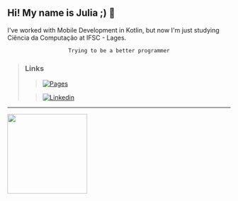 ## Hi! My name is Julia ;) 👋
I've worked with Mobile Development in Kotlin, but now I'm just studying Ciência da Computação at IFSC - Lages.
<div align="center">

    Trying to be a better programmer

</div>

>### Links
>>[![Pages](https://img.shields.io/badge/PAage-7360F2?style=flat-square&logoColor=white)](https://juliabolting.github.io/portifolioJuliaBolting/)
>
>>[![Linkedin](https://img.shields.io/badge/Linkedin-0A66C2?style=flat-square&logo=linkedin&logoColor=white)](https://www.linkedin.com/in/julia-bolting-2368b1266/)

---

<a href="https://github.com/JuliaBolting">
<img height="180em" src="https://github-readme-stats-git-masterrstaa-rickstaa.vercel.app/api/top-langs/?username=JuliaBolting&layout=compact&langs_count=7&theme=midnight-purple"/>

